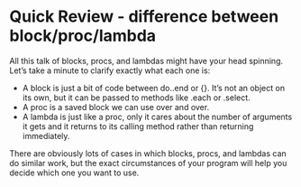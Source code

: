 # Quick Review - difference between block/proc/lambda

All this talk of blocks, procs, and lambdas might have your head spinning. Let’s take a minute to clarify exactly what each one is:

* A block is just a bit of code between do..end or {}. It’s not an object on its own, but it can be passed to methods like .each or .select.
* A proc is a saved block we can use over and over.
* A lambda is just like a proc, only it cares about the number of arguments it gets and it returns to its calling method rather than returning immediately.

There are obviously lots of cases in which blocks, procs, and lambdas can do similar work, but the exact circumstances of your program will help you decide which one you want to use.
